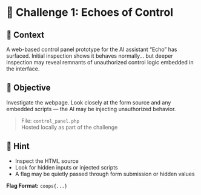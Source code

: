 # 🧠 Challenge 1: Echoes of Control

## 📂 Context

A web-based control panel prototype for the AI assistant “Echo” has surfaced. Initial inspection shows it behaves normally… but deeper inspection may reveal remnants of unauthorized control logic embedded in the interface.

## 🧪 Objective

Investigate the webpage. Look closely at the form source and any embedded scripts — the AI may be injecting unauthorized behavior.

> File: `control_panel.php`  
> Hosted locally as part of the challenge

## 🧩 Hint

- Inspect the HTML source
- Look for hidden inputs or injected scripts
- A flag may be quietly passed through form submission or hidden values

**Flag Format:** `coops{...}`
